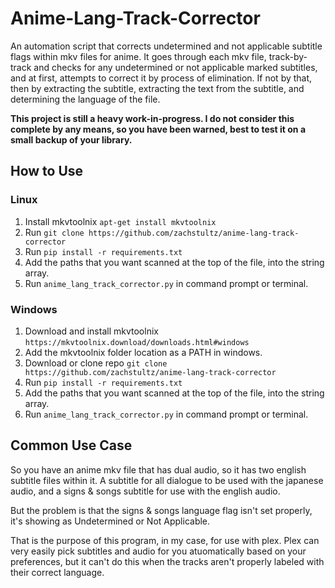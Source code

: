 # Anime-Lang-Track-Corrector
An automation script that corrects undetermined and not applicable subtitle flags within mkv files for anime. 
It goes through each mkv file, track-by-track and checks for any undetermined or not applicable marked subtitles, and at first, attempts to correct it by process of elimination. If not by that, then by extracting the subtitle, extracting the text from the subtitle, and determining the language of the file.

**This project is still a heavy work-in-progress.
I do not consider this complete by any means, so you have been warned, best to test it on a small backup of your library.**

## How to Use
### Linux
1. Install mkvtoolnix ```apt-get install mkvtoolnix```
2. Run ``` git clone https://github.com/zachstultz/anime-lang-track-corrector ```
3. Run ```pip install -r requirements.txt```
4. Add the paths that you want scanned at the top of the file, into the string array.
5. Run ```anime_lang_track_corrector.py``` in command prompt or terminal.
### Windows
1. Download and install mkvtoolnix ```https://mkvtoolnix.download/downloads.html#windows```
2. Add the mkvtoolnix folder location as a PATH in windows.
3. Download or clone repo ``` git clone https://github.com/zachstultz/anime-lang-track-corrector ```
4. Run ```pip install -r requirements.txt```
5. Add the paths that you want scanned at the top of the file, into the string array.
6. Run ```anime_lang_track_corrector.py``` in command prompt or terminal.


## Common Use Case
So you have an anime mkv file that has dual audio, so it has two english subtitle files within it. A subtitle for all dialogue to be used with the japanese audio, and a signs & songs subtitle for use with the english audio.

But the problem is that the signs & songs language flag isn't set properly, it's showing as Undetermined or Not Applicable.

That is the purpose of this program, in my case, for use with plex. Plex can very easily pick subtitles and audio for you atuomatically based on your preferences, but it can't do this when the tracks aren't properly labeled with their correct language.
